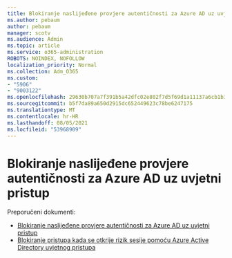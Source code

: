 ```yaml
---
title: Blokiranje naslijeđene provjere autentičnosti za Azure AD uz uvjetni pristup
ms.author: pebaum
author: pebaum
manager: scotv
ms.audience: Admin
ms.topic: article
ms.service: o365-administration
ROBOTS: NOINDEX, NOFOLLOW
localization_priority: Normal
ms.collection: Adm_O365
ms.custom:
- "5906"
- "9003122"
ms.openlocfilehash: 29630b707a7f391b5a42dfc02e802f7d5f69d1a11137a6cb1b3413aa7e35ec3c
ms.sourcegitcommit: b5f7da89a650d2915dc652449623c78be6247175
ms.translationtype: MT
ms.contentlocale: hr-HR
ms.lasthandoff: 08/05/2021
ms.locfileid: "53968909"
---
```

# <a name="block-legacy-authentication-to-azure-ad-with-conditional-access"></a>Blokiranje naslijeđene provjere autentičnosti za Azure AD uz uvjetni pristup

Preporučeni dokumenti:

- [Blokiranje naslijeđene provjere autentičnosti za Azure AD uz uvjetni pristup](https://docs.microsoft.com/azure/active-directory/conditional-access/block-legacy-authentication#next-steps)
- [Blokiranje pristupa kada se otkrije rizik sesije pomoću Azure Active Directory uvjetnog pristupa](https://docs.microsoft.com/azure/active-directory/conditional-access/app-sign-in-risk)